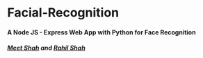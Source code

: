 # Facial-Recognition
#### A Node JS - Express Web App with Python for Face Recognition
##### [Meet Shah](https://github.com/meet2410shah) and [Rahil Shah](https://github.com/rhlshah)
